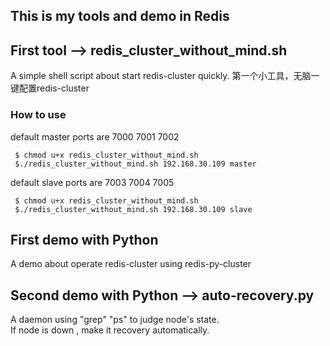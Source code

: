 ## This is my tools and demo in Redis

## First tool --> redis_cluster_without_mind.sh
A simple shell script about start redis-cluster quickly.
第一个小工具，无脑一键配置redis-cluster 
### How to use

default master ports are 7000 7001 7002
```
 $ chmod u+x redis_cluster_without_mind.sh
 $./redis_cluster_without_mind.sh 192.168.30.109 master
```
default slave ports are 7003 7004 7005
```
 $ chmod u+x redis_cluster_without_mind.sh
 $./redis_cluster_without_mind.sh 192.168.30.109 slave
```
## First demo with Python

A demo about operate redis-cluster using redis-py-cluster  

## Second demo with Python --> auto-recovery.py   
A daemon using "grep" "ps" to judge node's state.  
If node is down , make it recovery automatically. 

